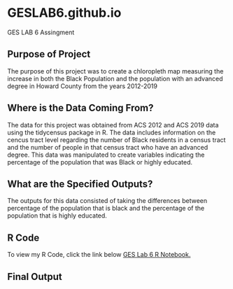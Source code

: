 # GESLAB6.github.io
GES LAB 6 Assingment 

## Purpose of Project 
The purpose of this project was to create a chloropleth map measuring the increase in both the Black Population and the population with an advanced degree in Howard County from the years 2012-2019 

## Where is the Data Coming From? 
The data for this project was obtained from ACS 2012 and ACS 2019 data using the tidycensus package in R. The data includes information on the cencus tract level 
regarding the number of Black residents in a census tract and the number of people in that census tract who have an advanced degree. This data was manipulated to create 
variables indicating the percentage of the population that was Black or highly educated. 

## What are the Specified Outputs? 
The outputs for this data consisted of taking the differences between percentage of the population that is black and the percentage of the population that
is highly educated. 

## R Code 
To view my R Code, click the link below 
<a href="https://github.com/jjustin1/GESLAB6.github.io/blob/main/RNotebook/GES%20LAB%206%20R%20notebook%20PDF.pdf" target="_blank">GES Lab 6 R Notebook.</a>


## Final Output 


